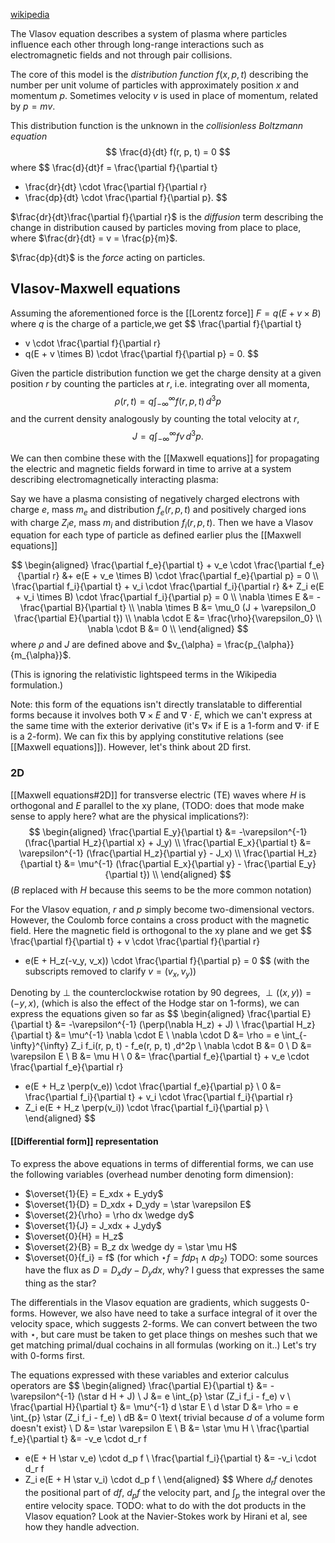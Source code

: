 [wikipedia](https://en.wikipedia.org/wiki/Vlasov_equation)

The Vlasov equation describes a system of plasma
where particles influence each other through long-range interactions
such as electromagnetic fields
and not through pair collisions.

The core of this model is the _distribution function_
$f(x, p, t)$ describing the number per unit volume
of particles with approximately position $x$ and momentum $p$.
Sometimes velocity $v$ is used in place of momentum,
related by $p = mv$.

This distribution function is the unknown
in the _collisionless Boltzmann equation_
$$
\frac{d}{dt} f(r, p, t) = 0
$$
where
$$
\frac{d}{dt}f = \frac{\partial f}{\partial t}
+ \frac{dr}{dt} \cdot \frac{\partial f}{\partial r}
+ \frac{dp}{dt} \cdot \frac{\partial f}{\partial p}.
$$

$\frac{dr}{dt}\frac{\partial f}{\partial r}$ is the _diffusion_ term
describing the change in distribution caused by particles moving
from place to place,
where $\frac{dr}{dt} = v = \frac{p}{m}$.

$\frac{dp}{dt}$ is the _force_ acting on particles.

## Vlasov-Maxwell equations

Assuming the aforementioned force is the [[Lorentz force]]
$F = q(E + v \times B)$
where $q$ is the charge of a particle,we get
$$
\frac{\partial f}{\partial t}
+ v \cdot \frac{\partial f}{\partial r}
+ q(E + v \times B) \cdot \frac{\partial f}{\partial p}
= 0.
$$

Given the particle distribution function we get the charge density
at a given position $r$ by counting the particles at $r$,
i.e. integrating over all momenta,
$$
\rho(r, t) = q \int_{-\infty}^{\infty} f(r, p, t) \,d^3p
$$
and the current density analogously by counting the total velocity at $r$,
$$
J = q \int_{-\infty}^{\infty} fv \,d^3p.
$$

We can then combine these with the [[Maxwell equations]]
for propagating the electric and magnetic fields forward in time
to arrive at a system describing electromagnetically interacting plasma:

Say we have a plasma consisting of
negatively charged electrons with charge $e$,
mass $m_e$ and distribution $f_e(r, p, t)$
and positively charged ions with charge $Z_i e$,
mass $m_i$ and distribution $f_i(r, p, t)$.
Then we have a Vlasov equation for each type of particle
as defined earlier plus the [[Maxwell equations]]

$$
\begin{aligned}
\frac{\partial f_e}{\partial t} + v_e \cdot \frac{\partial f_e}{\partial r}
&+ e(E + v_e \times B) \cdot \frac{\partial f_e}{\partial p} = 0 \\
\frac{\partial f_i}{\partial t} + v_i \cdot \frac{\partial f_i}{\partial r}
&+ Z_i e(E + v_i \times B) \cdot \frac{\partial f_i}{\partial p} = 0 \\
\nabla \times E &= -\frac{\partial B}{\partial t} \\
\nabla \times B &= \mu_0 (J + \varepsilon_0 \frac{\partial E}{\partial t}) \\
\nabla \cdot E &= \frac{\rho}{\varepsilon_0} \\
\nabla \cdot B &= 0 \\
\end{aligned}
$$
where $\rho$ and $J$ are defined above
and $v_{\alpha} = \frac{p_{\alpha}}{m_{\alpha}}$.

(This is ignoring the relativistic lightspeed terms in the Wikipedia formulation.)

Note: this form of the equations isn't directly translatable
to differential forms because it involves both $\nabla \times E$ and $\nabla \cdot E$,
which we can't express at the same time with the exterior derivative
(it's $\nabla \times$ if E is a 1-form and $\nabla \cdot$ if E is a 2-form).
We can fix this by applying constitutive relations (see [[Maxwell equations]]).
However, let's think about 2D first.

### 2D

[[Maxwell equations#2D]] for transverse electric (TE) waves
where $H$ is orthogonal and $E$ parallel to the xy plane,
(TODO: does that mode make sense to apply here?
what are the physical implications?):
$$
\begin{aligned}
\frac{\partial E_y}{\partial t} &= -\varepsilon^{-1} (\frac{\partial H_z}{\partial x} + J_y) \\
\frac{\partial E_x}{\partial t} &= \varepsilon^{-1} (\frac{\partial H_z}{\partial y} - J_x) \\
\frac{\partial H_z}{\partial t}
&= \mu^{-1} (\frac{\partial E_x}{\partial y}  - \frac{\partial E_y}{\partial t}) \\
\end{aligned}
$$
($B$ replaced with $H$ because this seems to be the more common notation)

For the Vlasov equation, $r$ and $p$ simply become two-dimensional vectors.
However, the Coulomb force contains a cross product with the magnetic field.
Here the magnetic field is orthogonal to the xy plane and we get
$$
\frac{\partial f}{\partial t} + v \cdot \frac{\partial f}{\partial r}
+ e(E + H_z(-v_y, v_x)) \cdot \frac{\partial f}{\partial p} = 0
$$
(with the subscripts removed to clarify $v = (v_x, v_y)$)

Denoting by $\perp$ the counterclockwise rotation by 90 degrees, $\perp((x, y)) = (-y, x)$,
(which is also the effect of the Hodge star on 1-forms),
we can express the equations given so far as
$$
\begin{aligned}
\frac{\partial E}{\partial t} &= -\varepsilon^{-1} (\perp(\nabla H_z) + J) \\
\frac{\partial H_z}{\partial t} &= \mu^{-1} \nabla \cdot E \\
\nabla \cdot D &= \rho = e \int_{-\infty}^{\infty} Z_i f_i(r, p, t) - f_e(r, p, t) \,d^2p \\
\nabla \cdot B &= 0 \\
D &= \varepsilon E \\
B &= \mu H \\ 
0 &= \frac{\partial f_e}{\partial t} + v_e \cdot \frac{\partial f_e}{\partial r}
+ e(E + H_z \perp(v_e)) \cdot \frac{\partial f_e}{\partial p} \\
0 &= \frac{\partial f_i}{\partial t} + v_i \cdot \frac{\partial f_i}{\partial r}
+ Z_i e(E + H_z \perp(v_i)) \cdot \frac{\partial f_i}{\partial p} \\
\end{aligned}
$$

#### [[Differential form]] representation

To express the above equations in terms of differential forms,
we can use the following variables (overhead number denoting form dimension):
- $\overset{1}{E} = E_xdx + E_ydy$
- $\overset{1}{D} = D_xdx + D_ydy = \star \varepsilon E$
- $\overset{2}{\rho} = \rho dx \wedge dy$
- $\overset{1}{J} = J_xdx + J_ydy$
- $\overset{0}{H} = H_z$
- $\overset{2}{B} = B_z dx \wedge dy = \star \mu H$
- $\overset{0}{f_i} = f$ (for which $\star f = f dp_1 \wedge dp_2$)
TODO: some sources have the flux as $D = D_xdy - D_ydx$, why?
I guess that expresses the same thing as the star?

The differentials in the Vlasov equation are gradients,
which suggests 0-forms.
However, we also have need to take a surface integral of it 
over the velocity space, which suggests 2-forms.
We can convert between the two with $\star$,
but care must be taken to get place things on meshes
such that we get matching primal/dual cochains in all formulas (working on it..)
Let's try with 0-forms first.

The equations expressed with these variables and exterior calculus operators are
$$
\begin{aligned}
\frac{\partial E}{\partial t} &= -\varepsilon^{-1} (\star d H + J) \\
J &= e \int_{p} \star (Z_i f_i - f_e) v \\
\frac{\partial H}{\partial t} &= \mu^{-1} d \star E \\
d \star D &= \rho = e \int_{p} \star (Z_i f_i - f_e) \\
dB &= 0 \text{ trivial because $d$ of a volume form doesn't exist} \\
D &= \star \varepsilon E \\
B &= \star \mu H \\ 
\frac{\partial f_e}{\partial t} &= -v_e \cdot d_r f
- e(E + H \star v_e) \cdot d_p f \\
\frac{\partial f_i}{\partial t} &= -v_i \cdot d_r f
- Z_i e(E + H \star v_i) \cdot d_p f \\
\end{aligned}
$$
Where $d_r f$ denotes the positional part of $d f$,
$d_p f$ the velocity part, and $\int_p$ the integral over the entire velocity space.
TODO: what to do with the dot products in the Vlasov equation?
Look at the Navier-Stokes work by Hirani et al, see how they handle advection.

